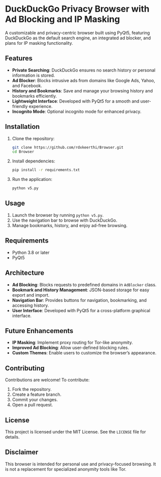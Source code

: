# DuckDuckGo Privacy Browser with Ad Blocking and IP Masking

A customizable and privacy-centric browser built using PyQt5, featuring DuckDuckGo as the default search engine, an integrated ad blocker, and plans for IP masking functionality.

## Features

- **Private Searching**: DuckDuckGo ensures no search history or personal information is stored.
- **Ad Blocker**: Blocks intrusive ads from domains like Google Ads, Yahoo, and Facebook.
- **History and Bookmarks**: Save and manage your browsing history and bookmarks efficiently.
- **Lightweight Interface**: Developed with PyQt5 for a smooth and user-friendly experience.
- **Incognito Mode**: Optional incognito mode for enhanced privacy.

## Installation

1. Clone the repository:
    ```bash
    git clone https://github.com/rdxkeerthi/Browser.git
    cd Browser
    ```

2. Install dependencies:
    ```bash
    pip install -r requirements.txt
    ```

3. Run the application:
    ```bash
    python v5.py
    ```

## Usage

1. Launch the browser by running `python v5.py`.
2. Use the navigation bar to browse with DuckDuckGo.
3. Manage bookmarks, history, and enjoy ad-free browsing.

## Requirements

- Python 3.8 or later
- PyQt5

## Architecture

- **Ad Blocking**: Blocks requests to predefined domains in `AdBlocker` class.
- **Bookmark and History Management**: JSON-based storage for easy export and import.
- **Navigation Bar**: Provides buttons for navigation, bookmarking, and accessing history.
- **User Interface**: Developed with PyQt5 for a cross-platform graphical interface.

## Future Enhancements

- **IP Masking**: Implement proxy routing for Tor-like anonymity.
- **Improved Ad Blocking**: Allow user-defined blocking rules.
- **Custom Themes**: Enable users to customize the browser’s appearance.

## Contributing

Contributions are welcome! To contribute:

1. Fork the repository.
2. Create a feature branch.
3. Commit your changes.
4. Open a pull request.

## License

This project is licensed under the MIT License. See the `LICENSE` file for details.

## Disclaimer

This browser is intended for personal use and privacy-focused browsing. It is not a replacement for specialized anonymity tools like Tor.


